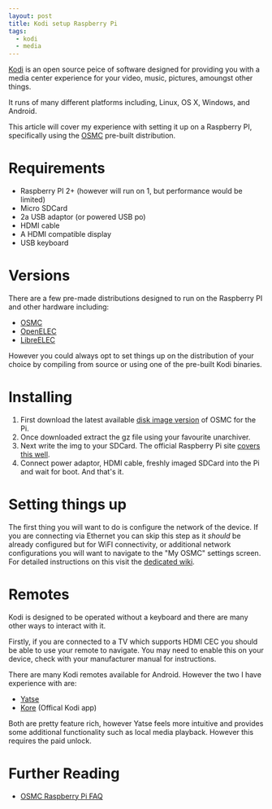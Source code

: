 ```yaml
---
layout: post
title: Kodi setup Raspberry Pi
tags:
  - kodi
  - media
---
```


[Kodi][0] is an open source peice of software designed for providing you with a media center experience for your video, music, pictures, amoungst other things. 

It runs of many different platforms including, Linux, OS X, Windows, and Android.

This article will cover my experience with setting it up on a Raspberry PI, specifically using the [OSMC][1] pre-built distribution. 

# Requirements

- Raspberry PI 2+ (however will run on 1, but performance would be limited)
- Micro SDCard
- 2a USB adaptor (or powered USB po)
- HDMI cable
- A HDMI compatible display
- USB keyboard

# Versions

There are a few pre-made distributions designed to run on the Raspberry PI and other hardware including:

- [OSMC][1]
- [OpenELEC][2]
- [LibreELEC][3]

However you could always opt to set things up on the distribution of your choice by compiling from source or using one of the pre-built Kodi binaries.

# Installing

1. First download the latest available [disk image version][5] of OSMC for the Pi. 
2. Once downloaded extract the gz file using your favourite unarchiver. 
3. Next write the img to your SDCard. The official Raspberry Pi site [covers this well][6].
4. Connect power adaptor, HDMI cable, freshly imaged SDCard into the Pi and wait for boot. And that's it.

# Setting things up

The first thing you will want to do is configure the network of the device. If you are connecting via Ethernet you can skip this step as it _should_ be already configured but for WiFI connectivity, or additional network configurations you will want to navigate to the "My OSMC" settings screen. For detailed instructions on this visit the [dedicated wiki][7].

# Remotes

Kodi is designed to be operated without a keyboard and there are many other ways to interact with it.

Firstly, if you are connected to a TV which supports HDMI CEC you should be able to use your remote to navigate. You may need to enable this on your device, check with your manufacturer manual for instructions.

There are many Kodi remotes available for Android. However the two I have experience with are:

- [Yatse][8]
- [Kore][9] (Offical Kodi app)

Both are pretty feature rich, however Yatse feels more intuitive and provides some additional functionality such as local media playback. However this requires the paid unlock.

# Further Reading

- [OSMC Raspberry Pi FAQ][4]

[0]: https://kodi.tv/
[1]: https://osmc.tv/
[2]: http://openelec.tv/
[3]: https://libreelec.tv/
[4]: https://osmc.tv/wiki/raspberry-pi/frequently-asked-questions/
[5]: https://osmc.tv/download/
[6]: https://www.raspberrypi.org/documentation/installation/installing-images/
[7]: https://osmc.tv/wiki/general/setting-up-your-network-connection/
[8]: https://play.google.com/store/apps/details?id=org.leetzone.android.yatsewidgetfree
[9]: https://play.google.com/store/apps/details?id=org.xbmc.kore
[10]: https://en.wikipedia.org/wiki/Consumer_Electronics_Control